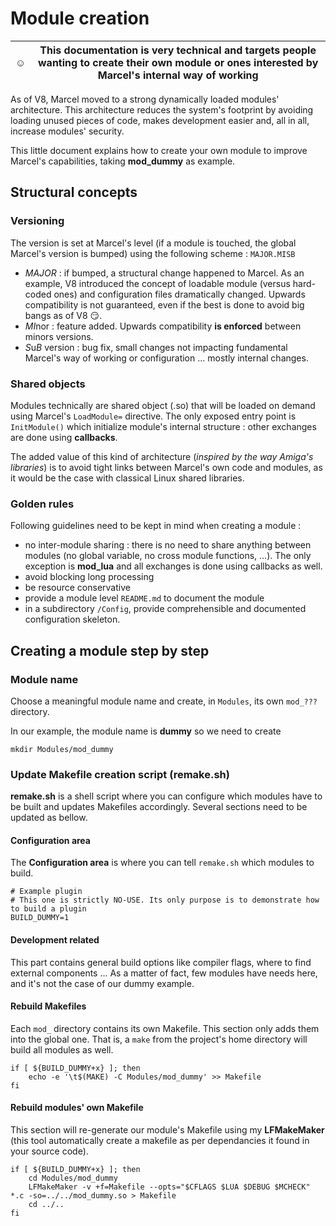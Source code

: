 # Module creation

| :relaxed:        | This documentation is very technical and targets people wanting to create their own module or ones interested by Marcel's internal way of working |
--- | --- |

As of V8, Marcel moved to a strong dynamically loaded modules' architecture. 
This architecture reduces the system's footprint by avoiding loading unused pieces of code, makes development easier and,
all in all, increase modules' security.

This little document explains how to create your own module to improve Marcel's capabilities, taking **mod_dummy** as example.


## Structural concepts

### Versioning

The version is set at Marcel's level (if a module is touched, the global Marcel's version is bumped) using the following scheme : `MAJOR.MISB`

- *MAJOR* : if bumped, a structural change happened to Marcel. As an example, V8 introduced the concept of loadable module (versus hard-coded ones) and configuration files dramatically changed.
Upwards compatibility is not guaranteed, even if the best is done to avoid big bangs as of V8 :smirk:.
- *MI*nor : feature added. Upwards compatibility **is enforced** between minors versions. 
- *S*u*B* version : bug fix, small changes not impacting fundamental Marcel's way of working or configuration ... mostly internal changes.

### Shared objects

Modules technically are shared object (.so) that will be loaded on demand using Marcel's `LoadModule=` directive. The only exposed entry point is `InitModule()` which initialize module's internal structure : other exchanges are done using **callbacks**.

The added value of this kind of architecture (*inspired by the way Amiga's libraries*) is to avoid tight links between Marcel's own code and modules, as it would be the case with classical Linux shared libraries.

### Golden rules

Following guidelines need to be kept in mind when creating a module :
- no inter-module sharing : there is no need to share anything between modules (no global variable, no cross module functions, ...). The only exception is **mod_lua** and all exchanges is done using callbacks as well.
- avoid blocking long processing
- be resource conservative
- provide a module level `README.md` to document the module
- in a subdirectory `/Config`, provide comprehensible and documented configuration skeleton.

## Creating a module step by step

### Module name

Choose a meaningful module name and create, in `Modules`, its own `mod_???` directory.

In our example, the module name is **dummy** so we need to create
```
mkdir Modules/mod_dummy
```

### Update Makefile creation script (remake.sh)

**remake.sh** is a shell script where you can configure which modules have to be built and updates Makefiles accordingly. Several sections need to be updated as bellow.

#### Configuration area

The **Configuration area** is where you can tell `remake.sh` which modules to build.

```
# Example plugin
# This one is strictly NO-USE. Its only purpose is to demonstrate how to build a plugin
BUILD_DUMMY=1
```

#### Development related

This part contains general build options like compiler flags, where to find external components ... As a matter of fact, few modules have needs here, and it's not the case of our dummy example.

#### Rebuild Makefiles

Each `mod_` directory contains its own Makefile. This section only adds them into the global one. That is, a `make` from the project's home directory will build all modules as well.

```
if [ ${BUILD_DUMMY+x} ]; then
	echo -e '\t$(MAKE) -C Modules/mod_dummy' >> Makefile
fi
```

#### Rebuild modules' own Makefile

This section will re-generate our module's Makefile using my **LFMakeMaker** (this tool automatically create a makefile as per dependancies it found in your source code).

```
if [ ${BUILD_DUMMY+x} ]; then
	cd Modules/mod_dummy
	LFMakeMaker -v +f=Makefile --opts="$CFLAGS $LUA $DEBUG $MCHECK" *.c -so=../../mod_dummy.so > Makefile
	cd ../..
fi
```
